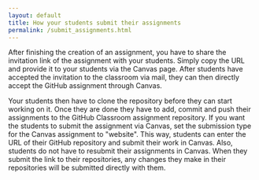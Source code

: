 ```yaml
---
layout: default
title: How your students submit their assignments
permalink: /submit_assignments.html
---
```


After finishing the creation of an assignment, you have to share the invitation link of the assignment with your students. Simply copy the URL and provide it to your students via the Canvas page. After students have accepted the invitation to the classroom via mail, they can then directly accept the GitHub assignment through Canvas. 

Your students then have to clone the repository before they can start working on it. Once they are done they have to add, commit and push their assignments to the GitHub Classroom assignment repository. If you want the students to submit the assignment via Canvas, set the submission type for the Canvas assignment to "website". This way, students can enter the URL of their GitHub repository and submit their work in Canvas. Also, students do not have to resubmit their assignments in Canvas. When they submit the link to their repositories, any changes they make in their repositories will be submitted directly with them.